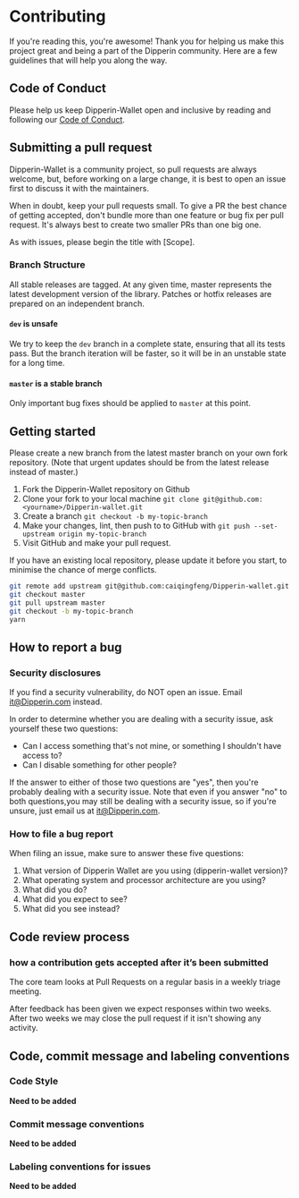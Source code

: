 # Contributing

If you're reading this, you're awesome! Thank you for helping us make this project great and being a part of the Dipperin community. Here are a few guidelines that will help you along the way.

## Code of Conduct

Please help us keep Dipperin-Wallet open and inclusive by reading and following our [Code of Conduct](./CODE_OF_CONDUCT.md).

## Submitting a pull request

Dipperin-Wallet is a community project, so pull requests are always welcome, but, before working on a large change, it is best to open an issue first to discuss it with the maintainers.

When in doubt, keep your pull requests small. To give a PR the best chance of getting accepted, don't bundle more than one feature or bug fix per pull request. It's always best to create two smaller PRs than one big one.

As with issues, please begin the title with [Scope].

### Branch Structure

All stable releases are tagged. At any given time, master represents the latest development version of the library. Patches or hotfix releases are prepared on an independent branch.

#### `dev` is unsafe

We try to keep the `dev` branch in a complete state, ensuring that all its tests pass.
But the branch iteration will be faster, so it will be in an unstable state for a long time.

#### `master` is a stable branch

Only important bug fixes should be applied to `master` at this point.

## Getting started

Please create a new branch from the latest master branch on your own fork repository. (Note that urgent updates should be from the latest release instead of master.)

1. Fork the Dipperin-Wallet repository on Github
2. Clone your fork to your local machine `git clone git@github.com:<yourname>/Dipperin-wallet.git`
3. Create a branch `git checkout -b my-topic-branch`
4. Make your changes, lint, then push to to GitHub with `git push --set-upstream origin my-topic-branch`
5. Visit GitHub and make your pull request.

If you have an existing local repository, please update it before you start, to minimise the chance of merge conflicts.

```sh
git remote add upstream git@github.com:caiqingfeng/Dipperin-wallet.git
git checkout master
git pull upstream master
git checkout -b my-topic-branch
yarn
```

## How to report a bug

### Security disclosures

If you find a security vulnerability, do NOT open an issue. Email it@Dipperin.com instead.

In order to determine whether you are dealing with a security issue, ask yourself these two questions:

- Can I access something that's not mine, or something I shouldn't have access to?
- Can I disable something for other people?

If the answer to either of those two questions are "yes", then you're probably dealing with a security issue. Note that even if you answer "no" to both questions,you may still be dealing with a security issue, so if you're unsure, just email us at it@Dipperin.com.

### How to file a bug report

When filing an issue, make sure to answer these five questions:

1. What version of Dipperin Wallet are you using (dipperin-wallet version)?
2. What operating system and processor architecture are you using?
3. What did you do?
4. What did you expect to see?
5. What did you see instead?

## Code review process

### how a contribution gets accepted after it’s been submitted

The core team looks at Pull Requests on a regular basis in a weekly triage meeting.

After feedback has been given we expect responses within two weeks. After two weeks we may close the pull request if it isn't showing any activity.

## Code, commit message and labeling conventions

### Code Style

**Need to be added**

### Commit message conventions

**Need to be added**

### Labeling conventions for issues

**Need to be added**